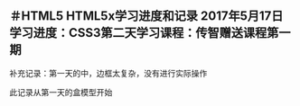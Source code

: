 ＃HTML5
HTML5x学习进度和记录
2017年5月17日学习进度：CSS3第二天学习课程：传智赠送课程第一期
-----------------------------------
补充记录：第一天的中，边框太复杂，没有进行实际操作

此记录从第一天的盒模型开始
